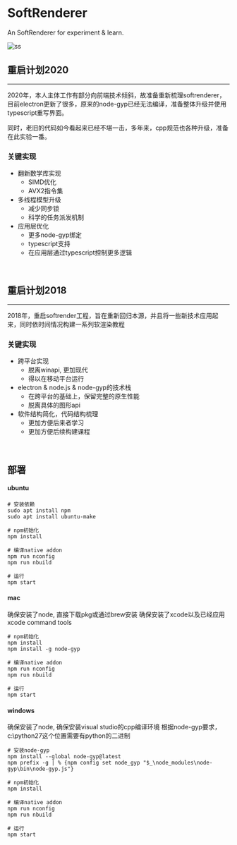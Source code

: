 # SoftRenderer
An SoftRenderer for experiment &amp; learn.

![ss](screenshot.png)
## 重启计划2020
---
2020年，本人主体工作有部分向前端技术倾斜，故准备重新梳理softrenderer，目前electron更新了很多，原来的node-gyp已经无法编译，准备整体升级并使用typescript重写界面。

同时，老旧的代码如今看起来已经不堪一击，多年来，cpp规范也各种升级，准备在此实验一番。


### 关键实现
* 翻新数学库实现
  * SIMD优化
  * AVX2指令集
* 多线程模型升级
  * 减少同步锁
  * 科学的任务派发机制
* 应用层优化
  * 更多node-gyp绑定
  * typescript支持
  * 在应用层通过typescript控制更多逻辑

<br>

## 重启计划2018
---
2018年，重启softrender工程，旨在重新回归本源，并且将一些新技术应用起来，同时依时间情况构建一系列软渲染教程

### 关键实现
* 跨平台实现
  * 脱离winapi, 更加现代
  * 得以在移动平台运行
* electron & node.js & node-gyp的技术栈 
  * 在跨平台的基础上，保留完整的原生性能
  * 脱离具体的图形api
* 软件结构简化，代码结构梳理
  * 更加方便后来者学习
  * 更加方便后续构建课程

<br>

## 部署

#### ubuntu

```shell
# 安装依赖
sudo apt install npm
sudo apt install ubuntu-make

# npm初始化
npm install

# 编译native addon
npm run nconfig
npm run nbuild

# 运行
npm start
```

#### mac

确保安装了node, 直接下载pkg或通过brew安装
确保安装了xcode以及已经应用xcode command tools

```shell
# npm初始化
npm install
npm install -g node-gyp

# 编译native addon
npm run nconfig
npm run nbuild

# 运行
npm start
```

#### windows

确保安装了node, 
确保安装visual studio的cpp编译环境
根据node-gyp要求，c:\python27这个位置需要有python的二进制

```shell
# 安装node-gyp
npm install --global node-gyp@latest
npm prefix -g | % {npm config set node_gyp "$_\node_modules\node-gyp\bin\node-gyp.js"}

# npm初始化
npm install

# 编译native addon
npm run nconfig
npm run nbuild

# 运行
npm start
```
